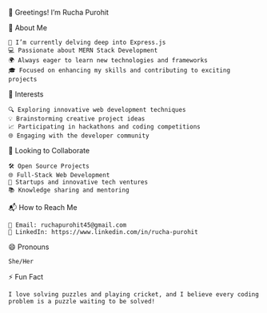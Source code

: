 👋 Greetings! I’m Rucha Purohit

🚀 About Me

    🌱 I’m currently delving deep into Express.js
    💻 Passionate about MERN Stack Development
    🌍 Always eager to learn new technologies and frameworks
    🎓 Focused on enhancing my skills and contributing to exciting projects

🌟 Interests

    🔍 Exploring innovative web development techniques
    💡 Brainstorming creative project ideas
    📈 Participating in hackathons and coding competitions
    🌐 Engaging with the developer community

🤝 Looking to Collaborate

    🛠️ Open Source Projects
    🌐 Full-Stack Web Development
    🚀 Startups and innovative tech ventures
    📚 Knowledge sharing and mentoring

📬 How to Reach Me

    📧 Email: ruchapurohit45@gmail.com
    💼 LinkedIn: https://www.linkedin.com/in/rucha-purohit
   
😄 Pronouns

    She/Her

⚡ Fun Fact

    I love solving puzzles and playing cricket, and I believe every coding problem is a puzzle waiting to be solved!


